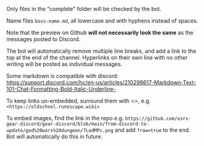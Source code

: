 Only files in the "complete" folder will be checked by the bot.

Name files `boss-name.md`, all lowercase and with hyphens instead of spaces.

Note that the preview on Github **will not necessarily look the same** as the messages posted to Discord.

The bot will automatically remove multiple line breaks, and add a link to the top at the end of the channel. Hyperlinks on their own line with no other writing will be posted as individual messages. 

Some markdown is compatible with discord: https://support.discord.com/hc/en-us/articles/210298617-Markdown-Text-101-Chat-Formatting-Bold-Italic-Underline-

To keep links un-embedded, surround them with <>, e.g. `<https://oldschool.runescape.wiki>`

To embed images, find the link in the repo e.g. `https://github.com/osrs-gear-discord/gear-discord/blob/main/from-discord-to-update/god%20wars%20dungeon/7LedMPc.png` and add `?raw=true` to the end. Bot will automatically do this in future.
